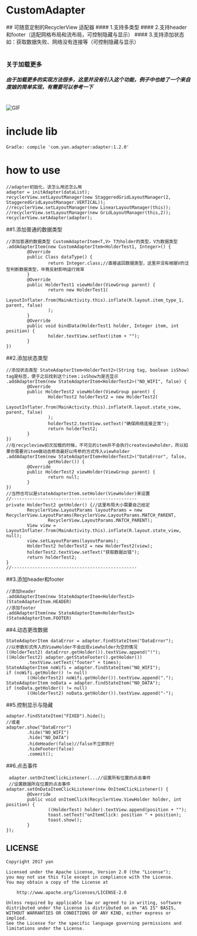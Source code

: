 # CustomAdapter
## 可随意定制的RecyclerView 适配器
#### 1.支持多类型
#### 2.支持header和footer（适配网格布局和流布局，可控制隐藏与显示）
#### 3.支持添加状态如：获取数据失败、网络没有连接等（可控制隐藏与显示）
#
### 关于加载更多
##### 由于加载更多的实现方法很多，这里并没有引入这个功能，例子中也给了一个来自度娘的简单实现，有需要可以参考一下

#
![GIF](GIF.gif)

# include lib

    Gradle: compile 'com.yan.adapter:adapter:1.2.0'

# how to use    

    //adapter初始化，该怎么用还怎么用
    adapter = initAdapter(dataList);
    recyclerView.setLayoutManager(new StaggeredGridLayoutManager(2, StaggeredGridLayoutManager.VERTICAL));
    //recyclerView.setLayoutManager(new LinearLayoutManager(this));
    //recyclerView.setLayoutManager(new GridLayoutManager(this,2));
    recyclerView.setAdapter(adapter);

##1.添加普通的数据类型    

    //添加普通的数据类型 CustomAdapterItem<T,V> T为holder的类型，V为数据类型
    .addAdapterItem(new CustomAdapterItem<HolderTest1, Integer>() {
            @Override
            public Class dataType() {
                    return Integer.class;//直接返回数据类型，这里并没有根据V的泛型判断数据类型，毕竟反射影响运行效率
            }
            @Override
            public HolderTest1 viewHolder(ViewGroup parent) {
                    return new HolderTest1(
                        LayoutInflater.from(MainActivity.this).inflate(R.layout.item_type_1, parent, false)
                    );
            }
            @Override
            public void bindData(HolderTest1 holder, Integer item, int position) {
                    holder.textView.setText(item + "");
            }
    })

##2.添加状态类型

    //添加状态类型 StateAdapterItem<HolderTest2>(String tag, boolean isShow) tag是标签，便于之后找到这个item；isShow为是否显示
    .addAdapterItem(new StateAdapterItem<HolderTest2>("NO_WIFI", false) {
            @Override
            public HolderTest2 viewHolder(ViewGroup parent) {
                    HolderTest2 holderTest2 = new HolderTest2(
                            LayoutInflater.from(MainActivity.this).inflate(R.layout.state_view, parent, false)
                    );
                    holderTest2.textView.setText("确保网络连接正常");
                    return holderTest2;
            }
    })
    //在recycleview初次加载的时候，不可见的item并不会执行createviewholder，所以如果你需要对item做动态修改最好以传参的方式传入viewholder
    .addAdapterItem(new StateAdapterItem<HolderTest2>("DataError", false,
                    getHolder()) {
            @Override
            public HolderTest2 viewHolder(ViewGroup parent) {
                    return null;
            }
    })
    //当然也可以是stateAdapterItem.setHolder(ViewHolder)来设置
    //------------------------------------------------
    private HolderTest2 getHolder() {//这里布局大小需要自己给定
            RecyclerView.LayoutParams layoutParams = new RecyclerView.LayoutParams(RecyclerView.LayoutParams.MATCH_PARENT,
                    RecyclerView.LayoutParams.MATCH_PARENT);
            View view = LayoutInflater.from(MainActivity.this).inflate(R.layout.state_view, null);
            view.setLayoutParams(layoutParams);
            HolderTest2 holderTest2 = new HolderTest2(view);
            holderTest2.textView.setText("获取数据出错");
            return holderTest2;
    }
    //------------------------------------------------

##3.添加header和footer
        
    //添加header
    .addAdapterItem(new StateAdapterItem<HolderTest2>(StateAdapterItem.HEADER)
    //添加footer
    .addAdapterItem(new StateAdapterItem<HolderTest2>(StateAdapterItem.FOOTER)
    
##4.动态更改数据

    StateAdapterItem dataError = adapter.findStateItem("DataError");
    //以参数形式传入的ViewHolder不会出现viewholder为空的情况
    ((HolderTest2) dataError.getHolder()).textView.append("!");
    ((HolderTest2) adapter.getStateFooter().getHolder())
            .textView.setText("footer" + times);
    StateAdapterItem noWifi = adapter.findStateItem("NO_WIFI");
    if (noWifi.getHolder() != null)
            ((HolderTest2) noWifi.getHolder()).textView.append(".");
    StateAdapterItem noData = adapter.findStateItem("NO_DATA");
    if (noData.getHolder() != null)
            ((HolderTest2) noData.getHolder()).textView.append("-");
                  
##5.控制显示与隐藏

    adapter.findStateItem("FIXED").hide();
    //或者
    adapter.show("DataError")
            .hide("NO_WIFI")
            .hide("NO_DATA")
            .hideHeader(false)//false不立即执行
            .hideFooter(false)
            .commit();

##6.点击事件

     adapter.setOnItemClickListener(...//设置所有位置的点击事件
     //设置数据所在位置的点击事件
    adapter.setOnDataItemClickListener(new OnItemClickListener() {
            @Override
            public void onItemClick(RecyclerView.ViewHolder holder, int position) {
                    ((HolderTest) holder).textView.append(position + "");
                    toast.setText("onItemClick: position " + position);
                    toast.show();
            }
    });

## LICENSE

    Copyright 2017 yan

    Licensed under the Apache License, Version 2.0 (the "License");
    you may not use this file except in compliance with the License.
    You may obtain a copy of the License at

        http://www.apache.org/licenses/LICENSE-2.0

    Unless required by applicable law or agreed to in writing, software
    distributed under the License is distributed on an "AS IS" BASIS,
    WITHOUT WARRANTIES OR CONDITIONS OF ANY KIND, either express or implied.
    See the License for the specific language governing permissions and
    limitations under the License.


